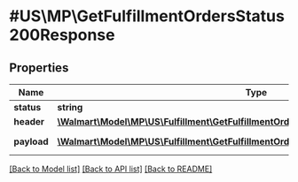 # #US\MP\GetFulfillmentOrdersStatus200Response

## Properties

Name | Type | Description | Notes
------------ | ------------- | ------------- | -------------
**status** | **string** | status | [optional]
**header** | [**\Walmart\Model\MP\US\Fulfillment\GetFulfillmentOrdersStatus200ResponseHeader**](GetFulfillmentOrdersStatus200ResponseHeader.md) |  | [optional]
**payload** | [**\Walmart\Model\MP\US\Fulfillment\GetFulfillmentOrdersStatus200ResponsePayloadInner[]**](GetFulfillmentOrdersStatus200ResponsePayloadInner.md) | Order details | [optional]


[[Back to Model list]](../) [[Back to API list]](../../Api/US/MP) [[Back to README]](../../README.md)
